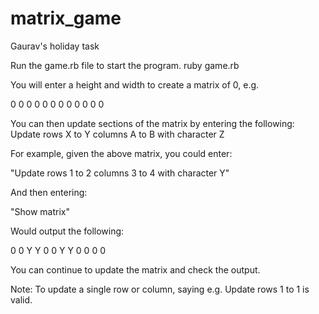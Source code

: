 # matrix_game
Gaurav's holiday task

Run the game.rb file to start the program.
ruby game.rb

You will enter a height and width to create a matrix of 0, e.g.

0 0 0 0
0 0 0 0
0 0 0 0

You can then update sections of the matrix by entering the following: Update rows X to Y columns A to B with character Z

For example, given the above matrix, you could enter:

"Update rows 1 to 2 columns 3 to 4 with character Y"

And then entering:

"Show matrix"

Would output the following:

0 0 Y Y
0 0 Y Y
0 0 0 0

You can continue to update the matrix and check the output.

Note:
To update a single row or column, saying e.g. Update rows 1 to 1 is valid.
